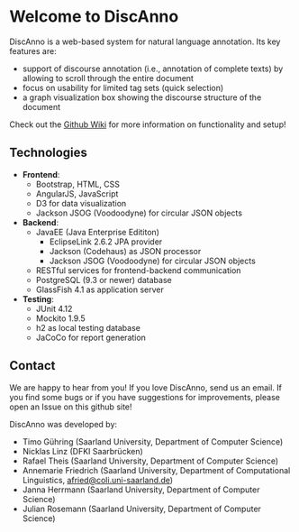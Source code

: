 # Welcome to DiscAnno
DiscAnno is a web-based system for natural language annotation.
Its key features are:
* support of discourse annotation (i.e., annotation of complete texts) by allowing to scroll through the entire document
* focus on usability for limited tag sets (quick selection)
* a graph visualization box showing the discourse structure of the document

Check out the [Github Wiki](https://github.com/annefried/discanno/wiki) for more information on functionality and setup!


## Technologies
* **Frontend**:
  * Bootstrap, HTML, CSS
  * AngularJS, JavaScript
  * D3 for data visualization
  * Jackson JSOG (Voodoodyne) for circular JSON objects
* **Backend**:
  * JavaEE (Java Enterprise Edititon)
    * EclipseLink 2.6.2 JPA provider
    * Jackson (Codehaus) as JSON processor
    * Jackson JSOG (Voodoodyne) for circular JSON objects
  * RESTful services for frontend-backend communication
  * PostgreSQL (9.3 or newer) database
  * GlassFish 4.1 as application server
* **Testing**:
  * JUnit 4.12
  * Mockito 1.9.5
  * h2 as local testing database
  * JaCoCo for report generation

## Contact
We are happy to hear from you!
If you love DiscAnno, send us an email.
If you find some bugs or if you have suggestions for improvements, please open an Issue on this github site!

DiscAnno was developed by:
* Timo Gühring (Saarland University, Department of Computer Science)
* Nicklas Linz (DFKI Saarbrücken)
* Rafael Theis (Saarland University, Department of Computer Science)
* Annemarie Friedrich (Saarland University, Department of Computational Linguistics, afried@coli.uni-saarland.de)
* Janna Herrmann (Saarland University, Department of Computer Science)
* Julian Rosemann (Saarland University, Department of Computer Science)


